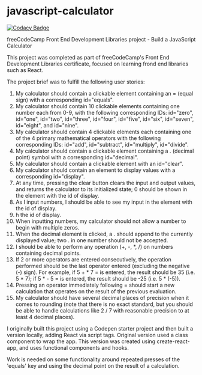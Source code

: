 # javascript-calculator

[![Codacy Badge](https://app.codacy.com/project/badge/Grade/4a8ce023b785479393657a73205bff1b)](https://www.codacy.com/gh/tupelobound/javascript-calculator/dashboard?utm_source=github.com&amp;utm_medium=referral&amp;utm_content=tupelobound/javascript-calculator&amp;utm_campaign=Badge_Grade)

freeCodeCamp Front End Development Libraries project - Build a JavaScript Calculator

This project was completed as part of freeCodeCamp's Front End Development Libraries certificate, focused on learning frond end libraries such as React.

The project brief was to fulfill the following user stories:

1.  My calculator should contain a clickable element containing an = (equal sign) with a corresponding id="equals".
2.  My calculator should contain 10 clickable elements containing one number each from 0-9, with the following corresponding IDs: id="zero", id="one", id="two", id="three", id="four", id="five", id="six", id="seven", id="eight", and id="nine".
3.  My calculator should contain 4 clickable elements each containing one of the 4 primary mathematical operators with the following corresponding IDs: id="add", id="subtract", id="multiply", id="divide".
4.  My calculator should contain a clickable element containing a . (decimal point) symbol with a corresponding id="decimal".
5.  My calculator should contain a clickable element with an id="clear".
6.  My calculator should contain an element to display values with a corresponding id="display".
7.  At any time, pressing the clear button clears the input and output values, and returns the calculator to its initialized state; 0 should be shown in the element with the id of display.
8.  As I input numbers, I should be able to see my input in the element with the id of display.
9.  h the id of display.
10. When inputting numbers, my calculator should not allow a number to begin with multiple zeros.
11. When the decimal element is clicked, a . should append to the currently displayed value; two . in one number should not be accepted.
12. I should be able to perform any operation (+, -, *, /) on numbers containing decimal points.
13. If 2 or more operators are entered consecutively, the operation performed should be the last operator entered (excluding the negative (-) sign). For example, if 5 + * 7 = is entered, the result should be 35 (i.e. 5 * 7); if 5 * - 5 = is entered, the result should be -25 (i.e. 5 * (-5)).
14. Pressing an operator immediately following = should start a new calculation that operates on the result of the previous evaluation.
15. My calculator should have several decimal places of precision when it comes to rounding (note that there is no exact standard, but you should be able to handle calculations like 2 / 7 with reasonable precision to at least 4 decimal places).

I originally built this project using a Codepen starter project and then built a version locally, adding React via script tags. Original version used a class component to wrap the app. This version was created using create-react-app, and uses functional components and hooks.

Work is needed on some functionality around repeated presses of the 'equals' key and using the decimal point on the result of a calculation.
